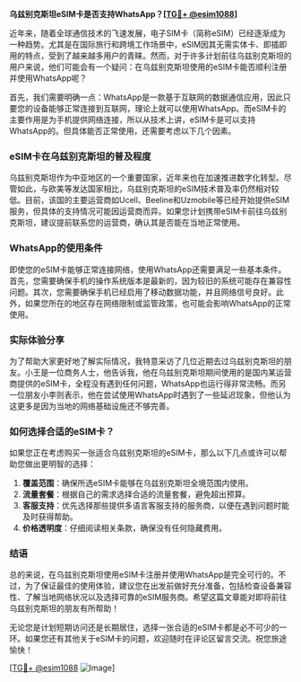 **乌兹别克斯坦eSIM卡是否支持WhatsApp？[[TG💪+ @esim1088](https://t.me/s/esim1088)]**

近年来，随着全球通信技术的飞速发展，电子SIM卡（简称eSIM）已经逐渐成为一种趋势。尤其是在国际旅行和跨境工作场景中，eSIM因其无需实体卡、即插即用的特点，受到了越来越多用户的青睐。然而，对于许多计划前往乌兹别克斯坦的用户来说，他们可能会有一个疑问：在乌兹别克斯坦使用的eSIM卡能否顺利注册并使用WhatsApp呢？

首先，我们需要明确一点：WhatsApp是一款基于互联网的数据通信应用，因此只要您的设备能够正常连接到互联网，理论上就可以使用WhatsApp。而eSIM卡的主要作用是为手机提供网络连接，所以从技术上讲，eSIM卡是可以支持WhatsApp的。但具体能否正常使用，还需要考虑以下几个因素。

### eSIM卡在乌兹别克斯坦的普及程度

乌兹别克斯坦作为中亚地区的一个重要国家，近年来也在加速推进数字化转型。尽管如此，与欧美等发达国家相比，乌兹别克斯坦的eSIM技术普及率仍然相对较低。目前，该国的主要运营商如Ucell、Beeline和Uzmobile等已经开始提供eSIM服务，但具体的支持情况可能因运营商而异。如果您计划携带eSIM卡前往乌兹别克斯坦，建议提前联系您的运营商，确认其是否能在当地正常使用。

### WhatsApp的使用条件

即使您的eSIM卡能够正常连接网络，使用WhatsApp还需要满足一些基本条件。首先，您需要确保手机的操作系统版本是最新的，因为较旧的系统可能存在兼容性问题。其次，您需要确保手机已经启用了移动数据功能，并且网络信号良好。此外，如果您所在的地区存在网络限制或监管政策，也可能会影响WhatsApp的正常使用。

### 实际体验分享

为了帮助大家更好地了解实际情况，我特意采访了几位近期去过乌兹别克斯坦的朋友。小王是一位商务人士，他告诉我，他在乌兹别克斯坦期间使用的是国内某运营商提供的eSIM卡，全程没有遇到任何问题，WhatsApp也运行得非常流畅。而另一位朋友小李则表示，他在尝试使用WhatsApp时遇到了一些延迟现象，但他认为这更多是因为当地的网络基础设施还不够完善。

### 如何选择合适的eSIM卡？

如果您正在考虑购买一张适合乌兹别克斯坦的eSIM卡，那么以下几点或许可以帮助您做出更明智的选择：

1. **覆盖范围**：确保所选eSIM卡能够在乌兹别克斯坦全境范围内使用。
2. **流量套餐**：根据自己的需求选择合适的流量套餐，避免超出预算。
3. **客服支持**：优先选择那些提供多语言客服支持的服务商，以便在遇到问题时能及时获得帮助。
4. **价格透明度**：仔细阅读相关条款，确保没有任何隐藏费用。

### 结语

总的来说，在乌兹别克斯坦使用eSIM卡注册并使用WhatsApp是完全可行的。不过，为了保证最佳的使用体验，建议您在出发前做好充分准备，包括检查设备兼容性、了解当地网络状况以及选择可靠的eSIM服务商。希望这篇文章能对即将前往乌兹别克斯坦的朋友有所帮助！

无论您是计划短期访问还是长期居住，选择一张合适的eSIM卡都是必不可少的一环。如果您还有其他关于eSIM卡的问题，欢迎随时在评论区留言交流。祝您旅途愉快！

[[TG💪+ @esim1088](https://t.me/s/esim1088) ![Image](https://i.postimg.cc/4NQfJmqS/Snipaste-2025-05-13-00-14-12.png)]